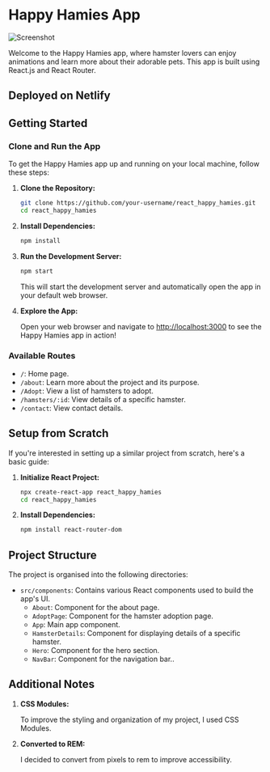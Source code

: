 # Happy Hamies App

![Screenshot](https://i.imgur.com/mT21ZFH.png)

Welcome to the Happy Hamies app, where hamster lovers can enjoy animations and learn more about their adorable pets. This app is built using React.js and React Router.

## Deployed on Netlify



## Getting Started

### Clone and Run the App

To get the Happy Hamies app up and running on your local machine, follow these steps:

1. **Clone the Repository:**

    ```bash
    git clone https://github.com/your-username/react_happy_hamies.git
    cd react_happy_hamies
    ```

2. **Install Dependencies:**

    ```bash
    npm install
    ```

3. **Run the Development Server:**

    ```bash
    npm start
    ```

    This will start the development server and automatically open the app in your default web browser.

4. **Explore the App:**

    Open your web browser and navigate to [http://localhost:3000](http://localhost:3000) to see the Happy Hamies app in action!

### Available Routes

- `/`: Home page.
- `/about`: Learn more about the project and its purpose.
- `/Adopt`: View a list of hamsters to adopt.
- `/hamsters/:id`: View details of a specific hamster.
- `/contact`: View contact details.

  

## Setup from Scratch

If you're interested in setting up a similar project from scratch, here's a basic guide:


1. **Initialize React Project:**

    ```bash
    npx create-react-app react_happy_hamies
    cd react_happy_hamies
    ```

2. **Install Dependencies:**

    ```bash
    npm install react-router-dom
    ```


## Project Structure

The project is organised into the following directories:

- `src/components`: Contains various React components used to build the app's UI.
    - `About`: Component for the about page.
    - `AdoptPage`: Component for the hamster adoption page.
    - `App`: Main app component.
    - `HamsterDetails`: Component for displaying details of a specific hamster.
    - `Hero`: Component for the hero section.
    - `NavBar`: Component for the navigation bar..


## Additional Notes

1. **CSS Modules:**

    To improve the styling and organization of my project, I used CSS Modules. 

2. **Converted to REM:**
   
    I decided to convert from pixels to rem to improve accessibility.


